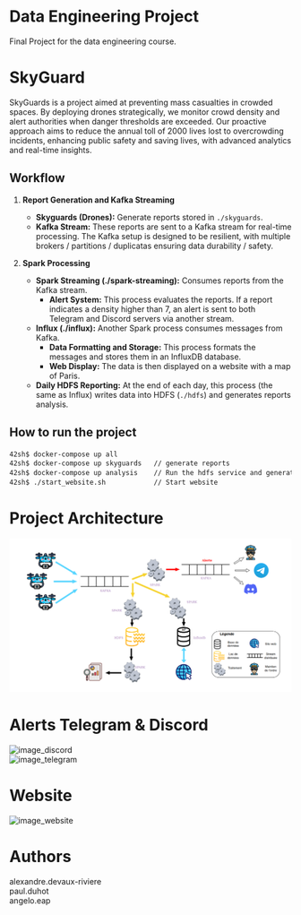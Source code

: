 # Data Engineering Project
Final Project for the data engineering course.

# SkyGuard
SkyGuards is a project aimed at preventing mass casualties in crowded spaces. By deploying drones strategically, we monitor crowd density and alert authorities when danger thresholds are exceeded. Our proactive approach aims to reduce the annual toll of 2000 lives lost to overcrowding incidents, enhancing public safety and saving lives, with advanced analytics and real-time insights.

## Workflow

1. **Report Generation and Kafka Streaming**
   - **Skyguards (Drones):** Generate reports stored in `./skyguards`.
   - **Kafka Stream:** These reports are sent to a Kafka stream for real-time processing. The Kafka setup is designed to be resilient, with multiple brokers / partitions / duplicatas ensuring data durability / safety.

2. **Spark Processing**
   - **Spark Streaming (./spark-streaming):** Consumes reports from the Kafka stream.
     - **Alert System:** This process evaluates the reports. If a report indicates a density higher than 7, an alert is sent to both Telegram and Discord servers via another stream.
   - **Influx (./influx):** Another Spark process consumes messages from Kafka.
     - **Data Formatting and Storage:** This process formats the messages and stores them in an InfluxDB database.
     - **Web Display:** The data is then displayed on a website with a map of Paris.
   - **Daily HDFS Reporting:** At the end of each day, this process (the same as Influx) writes data into HDFS (`./hdfs`) and generates reports analysis.

## How to run the project 

```bash
42sh$ docker-compose up all         
42sh$ docker-compose up skyguards   // generate reports
42sh$ docker-compose up analysis    // Run the hdfs service and generate analysis
42sh$ ./start_website.sh            // Start website
```

# Project Architecture
![image_archi](https://github.com/TopAgrume/SkyGuards/blob/main/SkyGuards_Architecture.png)

# Alerts Telegram & Discord

![image_discord](https://cdn.discordapp.com/attachments/1218983554244022314/1257812079398752297/image.png?ex=6685c448&is=668472c8&hm=a36290600b2f5bdfef78c794e5126a6a33ded6f7270a305d362fa2ea565348a4&)\
![image_telegram](https://cdn.discordapp.com/attachments/1218983554244022314/1257812326300516412/image.png?ex=6685c483&is=66847303&hm=7bb84f5eaf15b1ed05592a5dde93e3269f41a130a780f4f758e18ee3699547f5&)

# Website

![image_website](https://cdn.discordapp.com/attachments/1218983554244022314/1257814563919757442/image.png?ex=6685c699&is=66847519&hm=defc00a413f9f5d0e81ca78336ede57a0138594044b5958a8984fc35295b69a9&)

# Authors
alexandre.devaux-riviere\
paul.duhot\
angelo.eap
